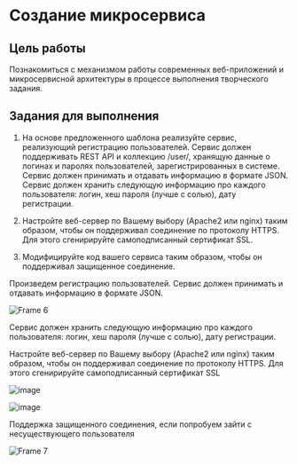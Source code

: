 # Создание микросервиса

## Цель работы

Познакомиться с механизмом работы современных веб-приложений и микросервисной архитектуры в процессе выполнения творческого задания.

## Задания для выполнения

1. На основе предложенного шаблона реализуйте сервис, реализующий регистрацию пользователей. Сервис должен поддерживать REST API и коллекцию /user/, хранящую данные о логинах и паролях пользователей, зарегистрированных в системе. Сервис должен принимать и отдавать информацию в формате JSON. Сервис должен хранить следующую информацию про каждого пользователя: логин, хеш пароля (лучше с солью), дату регистрации.

2. Настройте веб-сервер по Вашему выбору (Apache2 или nginx) таким образом, чтобы он поддерживал соединение по протоколу HTTPS. Для этого сгенирируйте самоподписанный сертификат SSL.

3. Модифицируйте код вашего сервиса таким образом, чтобы он поддерживал защищенное соединение.

Произведем регистрацию пользователей. Сервис должен принимать и отдавать информацию в формате JSON.

![Frame 6](https://user-images.githubusercontent.com/72358616/147182638-7574ea64-d8b3-42d1-b6f9-7b9b32f1ff5f.png)

Сервис должен хранить следующую информацию про каждого пользователя: логин, хеш пароля (лучше с солью), дату регистрации.

Настройте веб-сервер по Вашему выбору (Apache2 или nginx) таким образом, чтобы он поддерживал соединение по протоколу HTTPS. Для этого сгенирируйте самоподписанный сертификат SSL

![image](https://user-images.githubusercontent.com/72358616/147182739-4650da52-dea4-456d-b5bb-c3ca87db0e29.png)

![image](https://user-images.githubusercontent.com/72358616/147182757-dd1f4dad-55d9-421a-ae4f-765831ed4ea2.png)

Поддержка защищенного соединения, если попробуем зайти с несуществующего пользователя

![Frame 7](https://user-images.githubusercontent.com/72358616/147183059-cda19b0a-3ba2-42df-8c53-343e9f9d52d3.png)

